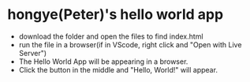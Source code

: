# hongye(Peter)'s hello world app

- download the folder and open the files to find index.html
- run the file in a browser(if in VScode, right click and "Open with Live Server")
- The Hello World App will be appearing in a browser.
- Click the button in the middle and "Hello, World!" will appear.